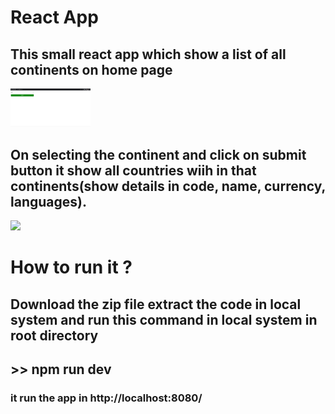 # React App
## This small react app which show a list of all continents on home page

<img src="https://github.com/harshitachoudhary12/react_job_task/blob/main/react_app_pic_1.PNG" width="128"/>

## On selecting the continent and click on submit button it show all countries wiih in that continents(show details in code, name, currency, languages).

<img src="[react_app_pic_2.png](https://github.com/harshitachoudhary12/react_job_task/blob/main/react_app_pic_2.PNG)" width="128"/>

# How to run it ?
## Download the zip file extract the code in local system and run this command in local system in root directory

## >> npm run dev

### it run the app in http://localhost:8080/
